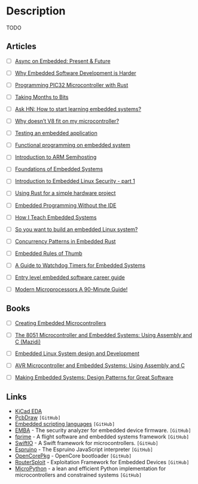 # Description

TODO


## Articles

- [ ] [Async on Embedded: Present & Future](https://tweedegolf.nl/blog/63/async-on-embedded-present-and-future)
- [ ] [Why Embedded Software Development is Harder](https://beza1e1.tuxen.de/embedded.html)
- [ ] [Programming PIC32 Microcontroller with Rust](https://gill.net.in/posts/pic32-blink-led-rust/)
- [ ] [Taking Months to Bits](https://kevlinhenney.medium.com/taking-months-to-bits-f66f3eb2476a)
- [ ] [Ask HN: How to start learning embedded systems?](https://news.ycombinator.com/item?id=27828834)
- [ ] [Why doesn’t V8 fit on my microcontroller?](https://blog.toit.io/why-doesnt-v8-fit-on-my-microcontroller-71dc6e2d8f5c)
- [ ] [Testing an embedded application](https://ferrous-systems.com/blog/test-embedded-app/)
- [ ] [Functional programming on embedded system](https://lambdachip.com/index/)
- [ ] [Introduction to ARM Semihosting](https://interrupt.memfault.com/blog/arm-semihosting)
- [ ] [Foundations of Embedded Systems](https://f-of-e.org/)
- [ ] [Introduction to Embedded Linux Security - part 1](https://embeddedbits.org/introduction-embedded-linux-security-part-1/)
- [ ] [Using Rust for a simple hardware project](https://blog.tonari.no/rust-simple-hardware-project)
- [ ] [Embedded Programming Without the IDE](http://reecestevens.me/blog/2016/07/08/embedded-programming-without-ide/)
- [ ] [How I Teach Embedded Systems](https://jaycarlson.net/2019/07/26/how-i-teach-embedded-systems/)
- [ ] [So you want to build an embedded Linux system?](https://jaycarlson.net/embedded-linux/)
- [ ] [Concurrency Patterns in Embedded Rust](https://ferrous-systems.com/blog/embedded-concurrency-patterns/)
- [ ] [Embedded Rules of Thumb](https://embeddedartistry.com/blog/2018/04/26/embedded-rules-of-thumb/)
- [ ] [A Guide to Watchdog Timers for Embedded Systems](https://interrupt.memfault.com/blog/firmware-watchdog-best-practices)
- [ ] [Entry level embedded software career guide](https://www.reddit.com/r/embedded/comments/cbswjt/entry_level_embedded_software_career_guide/)
- [ ] [Modern Microprocessors A 90-Minute Guide!](https://www.lighterra.com/papers/modernmicroprocessors/)


## Books

- [ ] [Creating Embedded Microcontrollers](https://abdullahyildiz.github.io/files/Creating_Embedded_Microcontrollers.pdf)
- [ ] [The 8051 Microcontroller and Embedded Systems: Using Assembly and C (Mazidi)](https://www.amazon.com/gp/product/1565923065/ref=as_li_tl?ie=UTF8&tag=codrey-20&camp=1789&creative=9325&linkCode=as2&creativeASIN=1565923065&linkId=165c2dcf4c1eca2d5cdcb183806f0b4c)
- [ ] [Embedded Linux System design and Development](https://esys.ir/files/ref_books/linux/esys.ir_embedded.linux.system.design.and.development.pdf)
- [ ] [AVR Microcontroller and Embedded Systems: Using Assembly and C](https://www.amazon.in/gp/product/0138003319/ref=as_li_tl?ie=UTF8&tag=codrey-21&camp=3638&creative=24630&linkCode=as2&creativeASIN=0138003319&linkId=58c09f1226949f6a702ee60a9dec8911)
- [ ] [Making Embedded Systems: Design Patterns for Great Software](https://www.amazon.in/gp/product/9350235706/ref=as_li_tl?ie=UTF8&tag=codrey-21&camp=3638&creative=24630&linkCode=as2&creativeASIN=9350235706&linkId=47a2e857de701ba42a2edd9bb77bd556)



## Links

- [KiCad EDA](https://www.kicad.org/)
- [PcbDraw](https://github.com/yaqwsx/PcbDraw) `[GitHub]`
- [Embedded scripting languages](https://github.com/dbohdan/embedded-scripting-languages) `[GitHub]`
- [EMBA](https://github.com/e-m-b-a/emba) - The security analyzer for embedded device firmware. `[GitHub]`
- [fprime](https://github.com/nasa/fprime) - A flight software and embedded systems framework `[GitHub]`
- [SwiftIO](https://github.com/madmachineio/SwiftIO) - A Swift framework for microcontrollers. `[GitHub]`
- [Espruino](https://github.com/espruino/Espruino) - The Espruino JavaScript interpreter `[GitHub]`
- [OpenCorePkg](https://github.com/acidanthera/OpenCorePkg) - OpenCore bootloader `[GitHub]`
- [RouterSploit](https://github.com/threat9/routersploit) - Exploitation Framework for Embedded Devices `[GitHub]`
- [MicroPython](https://github.com/micropython/micropython) - a lean and efficient Python implementation for microcontrollers and constrained systems `[GitHub]`
